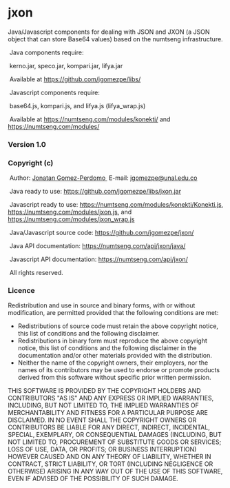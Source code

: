 # jxon
Java/Javascript components for dealing with JSON and JXON (a JSON object that can store Base64 values) based on the numtseng infrastructure. 

&nbsp;Java components require:

&nbsp;kerno.jar, speco.jar, kompari.jar, lifya.jar

&nbsp;Available at <A HREF="https://github.com/jgomezpe/libs/">https://github.com/jgomezpe/libs/</A>

&nbsp;Javascript components require:

&nbsp;base64.js, kompari.js, and lifya.js (lifya_wrap.js)

&nbsp;Available at <A HREF="https://numtseng.com/modules/konekti/">https://numtseng.com/modules/konekti/</A>
and <A HREF="https://numtseng.com/modules/">https://numtseng.com/modules/</A>

<h3>Version 1.0</h3>
<h3>Copyright (c)</h3>
&nbsp;Author: <A HREF="https://disi.unal.edu.co/~jgomezpe/"> Jonatan Gomez-Perdomo </A>
&nbsp;E-mail: <A HREF="mailto:jgomezpe@unal.edu.co">jgomezpe@unal.edu.co</A>

&nbsp;Java ready to use: <A HREF="https://github.com/jgomezpe/libs/jxon.jar">https://github.com/jgomezpe/libs/jxon.jar</A>

&nbsp;Javascript ready to use: <A HREF="https://numtseng.com/modules/konekti/Konekti.js">https://numtseng.com/modules/konekti/Konekti.js</A>, <A HREF="https://numtseng.com/modules/jxon.js">https://numtseng.com/modules/jxon.js</A>, and 
 <A HREF="https://numtseng.com/modules/jxon_wrap.js">https://numtseng.com/modules/jxon_wrap.js</A>

&nbsp;Java/Javascript source code: <A HREF="https://github.com/jgomezpe/kompari/">https://github.com/jgomezpe/jxon/</A>

&nbsp;Java API documentation: <A HREF="https://numtseng.com/api/jxon/java/">https://numtseng.com/api/jxon/java/</A>

&nbsp;Javascript API documentation: <A HREF="https://numtseng.com/api/jxon/">https://numtseng.com/api/jxon/</A>

&nbsp;All rights reserved.

<h3>Licence</h3>
Redistribution and use in source and binary forms, with or without modification, are permitted provided that the following conditions are met:

<ul>
    <li> Redistributions of source code must retain the above copyright notice,
            this list of conditions and the following disclaimer.</li>
    <li> Redistributions in binary form must reproduce the above copyright notice,
            this list of conditions and the following disclaimer in the documentation
            and/or other materials provided with the distribution.</li>
    <li> Neither the name of the copyright owners, their employers, nor the
            names of its contributors may be used to endorse or promote products
            derived from this software without specific prior written permission.</li>
</ul>

THIS SOFTWARE IS PROVIDED BY THE COPYRIGHT HOLDERS AND CONTRIBUTORS "AS IS"
        AND ANY EXPRESS OR IMPLIED WARRANTIES, INCLUDING, BUT NOT LIMITED TO, THE
        IMPLIED WARRANTIES OF MERCHANTABILITY AND FITNESS FOR A PARTICULAR PURPOSE ARE
        DISCLAIMED.  IN NO EVENT SHALL THE COPYRIGHT OWNERS OR CONTRIBUTORS BE
        LIABLE FOR ANY DIRECT, INDIRECT, INCIDENTAL, SPECIAL, EXEMPLARY, OR
        CONSEQUENTIAL DAMAGES (INCLUDING, BUT NOT LIMITED TO, PROCUREMENT OF
        SUBSTITUTE GOODS OR SERVICES; LOSS OF USE, DATA, OR PROFITS; OR BUSINESS INTERRUPTION)
        HOWEVER CAUSED AND ON ANY THEORY OF LIABILITY, WHETHER IN CONTRACT, STRICT LIABILITY,
        OR TORT (INCLUDING NEGLIGENCE OR OTHERWISE) ARISING IN ANY WAY OUT OF THE USE OF 
        THIS SOFTWARE, EVEN IF ADVISED OF THE POSSIBILITY OF SUCH DAMAGE.
